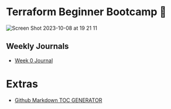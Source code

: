# Terraform Beginner Bootcamp :mage:
![Screen Shot 2023-10-08 at 19 21 11](https://github.com/PatzPaul/terraform-beginner-bootcamp-2023/assets/82320162/18671da2-cd4d-4845-914e-50d344a041ab)

## Weekly Journals 
- [Week 0 Journal](journal/week0.md)


# Extras
- [ Github Markdown TOC GENERATOR ](https://ecotrust-canada.github.io/markdown-toc/)


